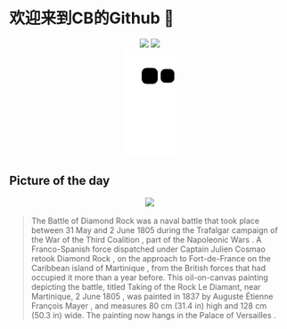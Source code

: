 
# 欢迎来到CB的Github 👋

<div align="center">
  <img height="137px" src="https://github-readme-stats.vercel.app/api?username=SuperCB&show_icons=true&theme=radical" />
  <img height="137px" src="https://github-readme-stats.vercel.app/api/top-langs/?username=SuperCB&hide_title=true&hide_border=true&layout=compact&langs_count=6&text_color=000&icon_color=fff" />
</div>


<div align="center">
    <img src="./contribution-snake/github-contribution-grid-snake.svg" />
</div>



## Picture of the day
<div align="center">
  <img width=400px src="https://upload.wikimedia.org/wikipedia/commons/thumb/9/9e/Taking_of_the_rock_Le_Diamant%2C_near_Martinique%2C_2_June_1805_%28by_Auguste_Etienne_Fran%C3%A7ois_Mayer%29.jpg/1200px-Taking_of_the_rock_Le_Diamant%2C_near_Martinique%2C_2_June_1805_%28by_Auguste_Etienne_Fran%C3%A7ois_Mayer%29.jpg" />
</div>

>The  Battle of Diamond Rock  was a naval battle that took place between 31 May and 2 June 1805 during the  Trafalgar campaign  of the  War of the Third Coalition , part of the  Napoleonic Wars . A Franco-Spanish force dispatched under Captain  Julien Cosmao  retook  Diamond Rock , on the approach to  Fort-de-France  on the Caribbean island of  Martinique , from the British forces that had occupied it more than a year before. This oil-on-canvas painting depicting the battle, titled  Taking of the Rock Le Diamant, near Martinique, 2 June 1805 , was painted in 1837 by  Auguste Étienne François Mayer , and measures 80 cm (31.4 in) high and 128 cm (50.3 in) wide. The painting now hangs in the  Palace of Versailles .


